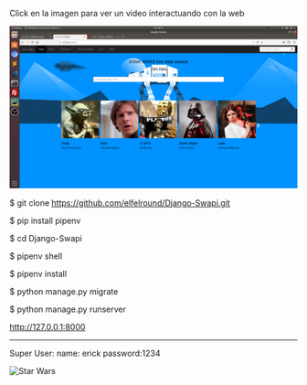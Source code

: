 Click en la imagen para ver un video interactuando con la web

[![Star Wars Site](https://github.com/elfelround/Django-Swapi/blob/master/screenshot.png)](
https://youtu.be/Kk3O9iVbz-Q "Star Wars DataBase video interaction")

$ git clone https://github.com/elfelround/Django-Swapi.git

$ pip install pipenv

$ cd Django-Swapi

$ pipenv shell

$ pipenv install

$ python manage.py migrate

$ python manage.py runserver

http://127.0.0.1:8000


----

Super User:
  name: erick password:1234

![Star Wars](https://i.ytimg.com/vi/usO_6-RuCrg/maxresdefault.jpg)

